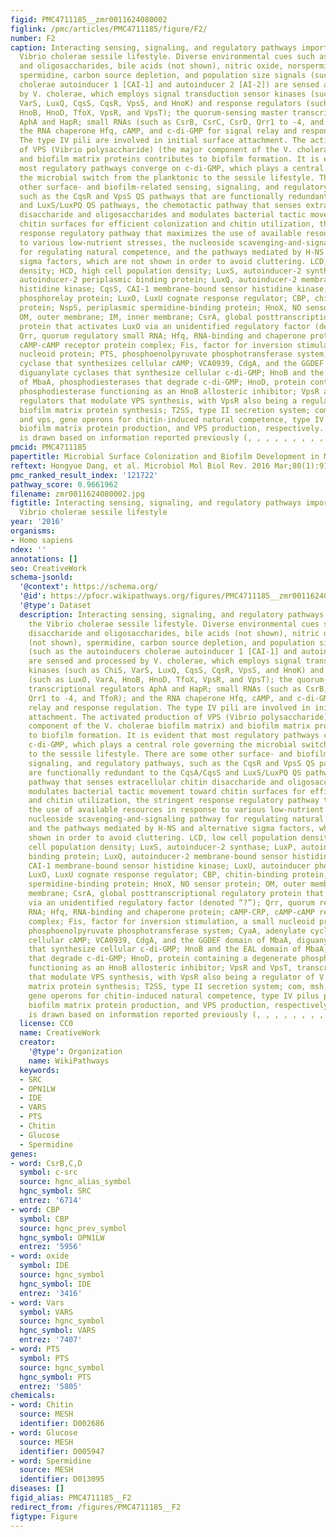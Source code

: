 ```yaml
---
figid: PMC4711185__zmr0011624080002
figlink: /pmc/articles/PMC4711185/figure/F2/
number: F2
caption: Interacting sensing, signaling, and regulatory pathways important for the
  Vibrio cholerae sessile lifestyle. Diverse environmental cues such as chitin disaccharide
  and oligosaccharides, bile acids (not shown), nitric oxide, norspermidine (not shown),
  spermidine, carbon source depletion, and population size signals (such as the autoinducers
  cholerae autoinducer 1 [CAI-1] and autoinducer 2 [AI-2]) are sensed and processed
  by V. cholerae, which employs signal transduction sensor kinases (such as ChiS,
  VarS, LuxQ, CqsS, CqsR, VpsS, and HnoK) and response regulators (such as LuxO, VarA,
  HnoB, HnoD, TfoX, VpsR, and VpsT); the quorum-sensing master transcriptional regulators
  AphA and HapR; small RNAs (such as CsrB, CsrC, CsrD, Qrr1 to -4, and TfoR); and
  the RNA chaperone Hfq, cAMP, and c-di-GMP for signal relay and response regulation.
  The type IV pili are involved in initial surface attachment. The activated production
  of VPS (Vibrio polysaccharide) (the major component of the V. cholerae biofilm matrix)
  and biofilm matrix proteins contributes to biofilm formation. It is evident that
  most regulatory pathways converge on c-di-GMP, which plays a central role governing
  the microbial switch from the planktonic to the sessile lifestyle. There are some
  other surface- and biofilm-related sensing, signaling, and regulatory pathways,
  such as the CqsR and VpsS QS pathways that are functionally redundant to the CqsA/CqsS
  and LuxS/LuxPQ QS pathways, the chemotactic pathway that senses extracellular chitin
  disaccharide and oligosaccharides and modulates bacterial tactic movement toward
  chitin surfaces for efficient colonization and chitin utilization, the stringent
  response regulatory pathway that maximizes the use of available resources in response
  to various low-nutrient stresses, the nucleoside scavenging-and-signaling pathway
  for regulating natural competence, and the pathways mediated by H-NS and alternative
  sigma factors, which are not shown in order to avoid cluttering. LCD, low cell population
  density; HCD, high cell population density; LuxS, autoinducer-2 synthase; LuxP,
  autoinducer-2 periplasmic binding protein; LuxQ, autoinducer-2 membrane-bound sensor
  histidine kinase; CqsS, CAI-1 membrane-bound sensor histidine kinase; LuxU, autoinducer
  phosphorelay protein; LuxO, LuxU cognate response regulator; CBP, chitin-binding
  protein; NspS, periplasmic spermidine-binding protein; HnoX, NO sensor protein;
  OM, outer membrane; IM, inner membrane; CsrA, global posttranscriptional regulatory
  protein that activates LuxO via an unidentified regulatory factor (denoted “?”);
  Qrr, quorum regulatory small RNA; Hfq, RNA-binding and chaperone protein; cAMP-CRP,
  cAMP-cAMP receptor protein complex; Fis, factor for inversion stimulation, a small
  nucleoid protein; PTS, phosphoenolpyruvate phosphotransferase system; CyaA, adenylate
  cyclase that synthesizes cellular cAMP; VCA0939, CdgA, and the GGDEF domain of MbaA,
  diguanylate cyclases that synthesize cellular c-di-GMP; HnoB and the EAL domain
  of MbaA, phosphodiesterases that degrade c-di-GMP; HnoD, protein containing a degenerate
  phosphodiesterase functioning as an HnoB allosteric inhibitor; VpsR and VpsT, transcriptional
  regulators that modulate VPS synthesis, with VpsR also being a regulator of V. cholerae
  biofilm matrix protein synthesis; T2SS, type II secretion system; com, msh, rbm,
  and vps, gene operons for chitin-induced natural competence, type IV pilus production,
  biofilm matrix protein production, and VPS production, respectively. This figure
  is drawn based on information reported previously (, , , , , , , , , , , , , ).
pmcid: PMC4711185
papertitle: Microbial Surface Colonization and Biofilm Development in Marine Environments.
reftext: Hongyue Dang, et al. Microbiol Mol Biol Rev. 2016 Mar;80(1):91-138.
pmc_ranked_result_index: '121722'
pathway_score: 0.9661962
filename: zmr0011624080002.jpg
figtitle: Interacting sensing, signaling, and regulatory pathways important for the
  Vibrio cholerae sessile lifestyle
year: '2016'
organisms:
- Homo sapiens
ndex: ''
annotations: []
seo: CreativeWork
schema-jsonld:
  '@context': https://schema.org/
  '@id': https://pfocr.wikipathways.org/figures/PMC4711185__zmr0011624080002.html
  '@type': Dataset
  description: Interacting sensing, signaling, and regulatory pathways important for
    the Vibrio cholerae sessile lifestyle. Diverse environmental cues such as chitin
    disaccharide and oligosaccharides, bile acids (not shown), nitric oxide, norspermidine
    (not shown), spermidine, carbon source depletion, and population size signals
    (such as the autoinducers cholerae autoinducer 1 [CAI-1] and autoinducer 2 [AI-2])
    are sensed and processed by V. cholerae, which employs signal transduction sensor
    kinases (such as ChiS, VarS, LuxQ, CqsS, CqsR, VpsS, and HnoK) and response regulators
    (such as LuxO, VarA, HnoB, HnoD, TfoX, VpsR, and VpsT); the quorum-sensing master
    transcriptional regulators AphA and HapR; small RNAs (such as CsrB, CsrC, CsrD,
    Qrr1 to -4, and TfoR); and the RNA chaperone Hfq, cAMP, and c-di-GMP for signal
    relay and response regulation. The type IV pili are involved in initial surface
    attachment. The activated production of VPS (Vibrio polysaccharide) (the major
    component of the V. cholerae biofilm matrix) and biofilm matrix proteins contributes
    to biofilm formation. It is evident that most regulatory pathways converge on
    c-di-GMP, which plays a central role governing the microbial switch from the planktonic
    to the sessile lifestyle. There are some other surface- and biofilm-related sensing,
    signaling, and regulatory pathways, such as the CqsR and VpsS QS pathways that
    are functionally redundant to the CqsA/CqsS and LuxS/LuxPQ QS pathways, the chemotactic
    pathway that senses extracellular chitin disaccharide and oligosaccharides and
    modulates bacterial tactic movement toward chitin surfaces for efficient colonization
    and chitin utilization, the stringent response regulatory pathway that maximizes
    the use of available resources in response to various low-nutrient stresses, the
    nucleoside scavenging-and-signaling pathway for regulating natural competence,
    and the pathways mediated by H-NS and alternative sigma factors, which are not
    shown in order to avoid cluttering. LCD, low cell population density; HCD, high
    cell population density; LuxS, autoinducer-2 synthase; LuxP, autoinducer-2 periplasmic
    binding protein; LuxQ, autoinducer-2 membrane-bound sensor histidine kinase; CqsS,
    CAI-1 membrane-bound sensor histidine kinase; LuxU, autoinducer phosphorelay protein;
    LuxO, LuxU cognate response regulator; CBP, chitin-binding protein; NspS, periplasmic
    spermidine-binding protein; HnoX, NO sensor protein; OM, outer membrane; IM, inner
    membrane; CsrA, global posttranscriptional regulatory protein that activates LuxO
    via an unidentified regulatory factor (denoted “?”); Qrr, quorum regulatory small
    RNA; Hfq, RNA-binding and chaperone protein; cAMP-CRP, cAMP-cAMP receptor protein
    complex; Fis, factor for inversion stimulation, a small nucleoid protein; PTS,
    phosphoenolpyruvate phosphotransferase system; CyaA, adenylate cyclase that synthesizes
    cellular cAMP; VCA0939, CdgA, and the GGDEF domain of MbaA, diguanylate cyclases
    that synthesize cellular c-di-GMP; HnoB and the EAL domain of MbaA, phosphodiesterases
    that degrade c-di-GMP; HnoD, protein containing a degenerate phosphodiesterase
    functioning as an HnoB allosteric inhibitor; VpsR and VpsT, transcriptional regulators
    that modulate VPS synthesis, with VpsR also being a regulator of V. cholerae biofilm
    matrix protein synthesis; T2SS, type II secretion system; com, msh, rbm, and vps,
    gene operons for chitin-induced natural competence, type IV pilus production,
    biofilm matrix protein production, and VPS production, respectively. This figure
    is drawn based on information reported previously (, , , , , , , , , , , , , ).
  license: CC0
  name: CreativeWork
  creator:
    '@type': Organization
    name: WikiPathways
  keywords:
  - SRC
  - OPN1LW
  - IDE
  - VARS
  - PTS
  - Chitin
  - Glucose
  - Spermidine
genes:
- word: CsrB,C,D
  symbol: c-src
  source: hgnc_alias_symbol
  hgnc_symbol: SRC
  entrez: '6714'
- word: CBP
  symbol: CBP
  source: hgnc_prev_symbol
  hgnc_symbol: OPN1LW
  entrez: '5956'
- word: охide
  symbol: IDE
  source: hgnc_symbol
  hgnc_symbol: IDE
  entrez: '3416'
- word: Vars
  symbol: VARS
  source: hgnc_symbol
  hgnc_symbol: VARS
  entrez: '7407'
- word: PTS
  symbol: PTS
  source: hgnc_symbol
  hgnc_symbol: PTS
  entrez: '5805'
chemicals:
- word: Chitin
  source: MESH
  identifier: D002686
- word: Glucose
  source: MESH
  identifier: D005947
- word: Spermidine
  source: MESH
  identifier: D013095
diseases: []
figid_alias: PMC4711185__F2
redirect_from: /figures/PMC4711185__F2
figtype: Figure
---
```

